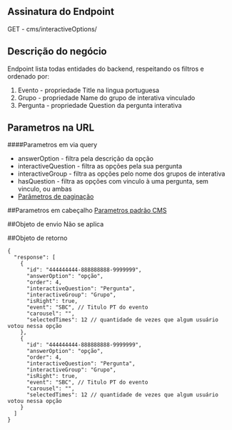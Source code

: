 ## Assinatura do Endpoint

GET - cms/interactiveOptions/

## Descrição do negócio
Endpoint lista todas entidades do backend, respeitando os filtros e ordenado por:

1. Evento - propriedade Title na lingua portuguesa
2. Grupo - propriedade Name do grupo de interativa vinculado
3. Pergunta - propriedade Question da pergunta interativa

## Parametros na URL

####Parametros em via query
- answerOption - filtra pela descrição da opção
- interactiveQuestion - filtra as opções pela sua pergunta
- interactiveGroup - filtra as opções pelo nome dos grupos de interativa
- hasQuestion - filtra as opções com vinculo à uma pergunta, sem vinculo, ou ambas
- [Parâmetros de paginação](/API-\(Endpoints\)/Parâmetros-de-paginação)

##Parametros em cabeçalho
[Parametros padrão CMS](/API-\(Endpoints\)/Parametros-padrão-CMS)

##Objeto de envio
Não se aplica

##Objeto de retorno

```
{
  "response": [
    {
      "id": "444444444-888888888-9999999",
      "answerOption": "opção",
      "order": 4,
      "interactiveQuestion": "Pergunta",
      "interactiveGroup": "Grupo",
      "isRight": true,
      "event": "SBC", // Titulo PT do evento
      "carousel": "",
      "selectedTimes": 12 // quantidade de vezes que algum usuário votou nessa opção
    },
    {
      "id": "444444444-888888888-9999999",
      "answerOption": "opção",
      "order": 4,
      "interactiveQuestion": "Pergunta",
      "interactiveGroup": "Grupo",
      "isRight": true,
      "event": "SBC", // Titulo PT do evento
      "carousel": "",
      "selectedTimes": 12 // quantidade de vezes que algum usuário votou nessa opção
    }
  ]
}
```